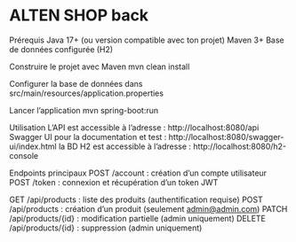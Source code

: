 # ALTEN SHOP back

Prérequis
Java 17+ (ou version compatible avec ton projet)
Maven 3+
Base de données configurée (H2) 

Construire le projet avec Maven
mvn clean install

Configurer la base de données dans src/main/resources/application.properties

Lancer l’application
mvn spring-boot:run	

Utilisation
L’API est accessible à l’adresse : http://localhost:8080/api
Swagger UI pour la documentation et test : http://localhost:8080/swagger-ui/index.html
la BD H2 est accessible à l’adresse : http://localhost:8080/h2-console

Endpoints principaux
POST /account : création d’un compte utilisateur
POST /token : connexion et récupération d’un token JWT

GET /api/products : liste des produits (authentification requise)
POST /api/products : création d’un produit (seulement admin@admin.com)
PATCH /api/products/{id} : modification partielle (admin uniquement)
DELETE /api/products/{id} : suppression (admin uniquement)
